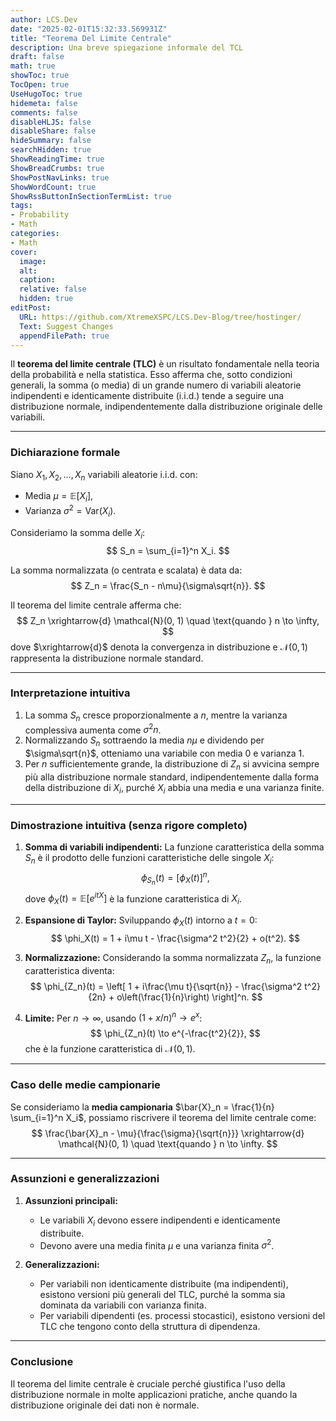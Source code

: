 ```yaml
---
author: LCS.Dev
date: "2025-02-01T15:32:33.569931Z"
title: "Teorema Del Limite Centrale"
description: Una breve spiegazione informale del TCL
draft: false
math: true
showToc: true
TocOpen: true
UseHugoToc: true
hidemeta: false
comments: false
disableHLJS: false
disableShare: false
hideSummary: false
searchHidden: true
ShowReadingTime: true
ShowBreadCrumbs: true
ShowPostNavLinks: true
ShowWordCount: true
ShowRssButtonInSectionTermList: true
tags:
- Probability
- Math
categories:
- Math
cover:
  image:
  alt:
  caption:
  relative: false
  hidden: true
editPost:
  URL: https://github.com/XtremeXSPC/LCS.Dev-Blog/tree/hostinger/
  Text: Suggest Changes
  appendFilePath: true
---
```


Il **teorema del limite centrale (TLC)** è un risultato fondamentale nella teoria della probabilità e nella statistica. Esso afferma che, sotto condizioni generali, la somma (o media) di un grande numero di variabili aleatorie indipendenti e identicamente distribuite (i.i.d.) tende a seguire una distribuzione normale, indipendentemente dalla distribuzione originale delle variabili.

---

### Dichiarazione formale

Siano $X_1, X_2, \dots, X_n$ variabili aleatorie i.i.d. con:

- Media $\mu = \mathbb{E}[X_i]$,
- Varianza $\sigma^2 = \text{Var}(X_i)$.

Consideriamo la somma delle $X_i$:
$$
S_n = \sum_{i=1}^n X_i.
$$

La somma normalizzata (o centrata e scalata) è data da:
$$
Z_n = \frac{S_n - n\mu}{\sigma\sqrt{n}}.
$$

Il teorema del limite centrale afferma che:
$$
Z_n \xrightarrow{d} \mathcal{N}(0, 1) \quad \text{quando } n \to \infty,
$$
dove $\xrightarrow{d}$ denota la convergenza in distribuzione e $\mathcal{N}(0, 1)$ rappresenta la distribuzione normale standard.

---

### Interpretazione intuitiva

1. La somma $S_n$ cresce proporzionalmente a $n$, mentre la varianza complessiva aumenta come $\sigma^2 n$.
2. Normalizzando $S_n$ sottraendo la media $n\mu$ e dividendo per $\sigma\sqrt{n}$, otteniamo una variabile con media 0 e varianza 1.
3. Per $n$ sufficientemente grande, la distribuzione di $Z_n$ si avvicina sempre più alla distribuzione normale standard, indipendentemente dalla forma della distribuzione di $X_i$, purché $X_i$ abbia una media e una varianza finite.

---

### Dimostrazione intuitiva (senza rigore completo)

1. **Somma di variabili indipendenti:** La funzione caratteristica della somma $S_n$ è il prodotto delle funzioni caratteristiche delle singole $X_i$:
   $$
   \phi_{S_n}(t) = \left[\phi_{X}(t)\right]^n,
$$
   dove $\phi_X(t) = \mathbb{E}[e^{itX}]$ è la funzione caratteristica di $X_i$.

2. **Espansione di Taylor:** Sviluppando $\phi_X(t)$ intorno a $t = 0$:
   $$
   \phi_X(t) = 1 + i\mu t - \frac{\sigma^2 t^2}{2} + o(t^2).
$$

3. **Normalizzazione:** Considerando la somma normalizzata $Z_n$, la funzione caratteristica diventa:
   $$
   \phi_{Z_n}(t) = \left[ 1 + i\frac{\mu t}{\sqrt{n}} - \frac{\sigma^2 t^2}{2n} + o\left(\frac{1}{n}\right) \right]^n.
$$

4. **Limite:** Per $n \to \infty$, usando $(1 + x/n)^n \to e^x$:
   $$
   \phi_{Z_n}(t) \to e^{-\frac{t^2}{2}},
$$
   che è la funzione caratteristica di $\mathcal{N}(0, 1)$.

---

### Caso delle medie campionarie

Se consideriamo la **media campionaria** <span>$\bar{X}_n = \frac{1}{n} \sum_{i=1}^n X_i$</span>, possiamo riscrivere il teorema del limite centrale come:
$$
\frac{\bar{X}_n - \mu}{\frac{\sigma}{\sqrt{n}}} \xrightarrow{d} \mathcal{N}(0, 1) \quad \text{quando } n \to \infty.
$$

---

### Assunzioni e generalizzazioni

1. **Assunzioni principali:**
   - Le variabili $X_i$ devono essere indipendenti e identicamente distribuite.
   - Devono avere una media finita $\mu$ e una varianza finita $\sigma^2$.

2. **Generalizzazioni:**
   - Per variabili non identicamente distribuite (ma indipendenti), esistono versioni più generali del TLC, purché la somma sia dominata da variabili con varianza finita.
   - Per variabili dipendenti (es. processi stocastici), esistono versioni del TLC che tengono conto della struttura di dipendenza.

---

### Conclusione

Il teorema del limite centrale è cruciale perché giustifica l'uso della distribuzione normale in molte applicazioni pratiche, anche quando la distribuzione originale dei dati non è normale.
